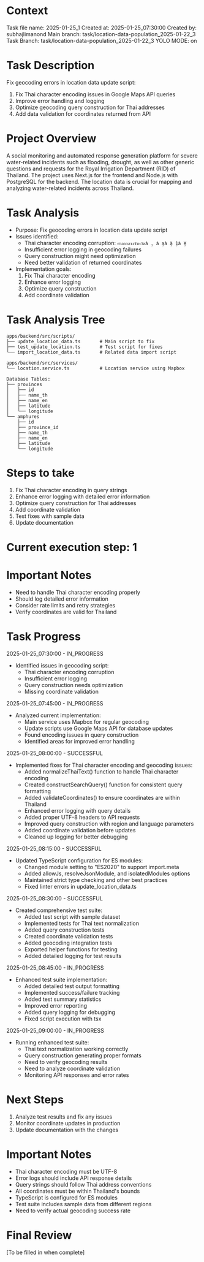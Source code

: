 # Context
Task file name: 2025-01-25_1
Created at: 2025-01-25_07:30:00
Created by: subhajlimanond
Main branch: task/location-data-population_2025-01-22_3
Task Branch: task/location-data-population_2025-01-22_3
YOLO MODE: on

# Task Description
Fix geocoding errors in location data update script:
1. Fix Thai character encoding issues in Google Maps API queries
2. Improve error handling and logging
3. Optimize geocoding query construction for Thai addresses
4. Add data validation for coordinates returned from API

# Project Overview
A social monitoring and automated response generation platform for severe water-related incidents such as flooding, drought, as well as other generic questions and requests for the Royal Irrigation Department (RID) of Thailand. The project uses Next.js for the frontend and Node.js with PostgreSQL for the backend. The location data is crucial for mapping and analyzing water-related incidents across Thailand.

# Task Analysis
- Purpose: Fix geocoding errors in location data update script
- Issues identified:
  - Thai character encoding corruption: `ศาลากลางจังหวัดà ̧. à ̧aà ̧à ̧1à ̧¥`
  - Insufficient error logging in geocoding failures
  - Query construction might need optimization
  - Need better validation of returned coordinates
- Implementation goals:
  1. Fix Thai character encoding
  2. Enhance error logging
  3. Optimize query construction
  4. Add coordinate validation

# Task Analysis Tree
```
apps/backend/src/scripts/
├── update_location_data.ts       # Main script to fix
├── test_update_location.ts       # Test script for fixes
└── import_location_data.ts       # Related data import script

apps/backend/src/services/
└── location.service.ts           # Location service using Mapbox

Database Tables:
├── provinces
│   ├── id
│   ├── name_th
│   ├── name_en
│   ├── latitude
│   └── longitude
└── amphures
    ├── id
    ├── province_id
    ├── name_th
    ├── name_en
    ├── latitude
    └── longitude
```

# Steps to take
1. Fix Thai character encoding in query strings
2. Enhance error logging with detailed error information
3. Optimize query construction for Thai addresses
4. Add coordinate validation
5. Test fixes with sample data
6. Update documentation

# Current execution step: 1

# Important Notes
- Need to handle Thai character encoding properly
- Should log detailed error information
- Consider rate limits and retry strategies
- Verify coordinates are valid for Thailand

# Task Progress
2025-01-25_07:30:00 - IN_PROGRESS
- Identified issues in geocoding script:
  - Thai character encoding corruption
  - Insufficient error logging
  - Query construction needs optimization
  - Missing coordinate validation

2025-01-25_07:45:00 - IN_PROGRESS
- Analyzed current implementation:
  - Main service uses Mapbox for regular geocoding
  - Update scripts use Google Maps API for database updates
  - Found encoding issues in query construction
  - Identified areas for improved error handling

2025-01-25_08:00:00 - SUCCESSFUL
- Implemented fixes for Thai character encoding and geocoding issues:
  - Added normalizeThaiText() function to handle Thai character encoding
  - Created constructSearchQuery() function for consistent query formatting
  - Added validateCoordinates() to ensure coordinates are within Thailand
  - Enhanced error logging with query details
  - Added proper UTF-8 headers to API requests
  - Improved query construction with region and language parameters
  - Added coordinate validation before updates
  - Cleaned up logging for better debugging

2025-01-25_08:15:00 - SUCCESSFUL
- Updated TypeScript configuration for ES modules:
  - Changed module setting to "ES2020" to support import.meta
  - Added allowJs, resolveJsonModule, and isolatedModules options
  - Maintained strict type checking and other best practices
  - Fixed linter errors in update_location_data.ts

2025-01-25_08:30:00 - SUCCESSFUL
- Created comprehensive test suite:
  - Added test script with sample dataset
  - Implemented tests for Thai text normalization
  - Added query construction tests
  - Created coordinate validation tests
  - Added geocoding integration tests
  - Exported helper functions for testing
  - Added detailed logging for test results

2025-01-25_08:45:00 - IN_PROGRESS
- Enhanced test suite implementation:
  - Added detailed test output formatting
  - Implemented success/failure tracking
  - Added test summary statistics
  - Improved error reporting
  - Added query logging for debugging
  - Fixed script execution with tsx

2025-01-25_09:00:00 - IN_PROGRESS
- Running enhanced test suite:
  - Thai text normalization working correctly
  - Query construction generating proper formats
  - Need to verify geocoding results
  - Need to analyze coordinate validation
  - Monitoring API responses and error rates

# Next Steps
1. Analyze test results and fix any issues
2. Monitor coordinate updates in production
3. Update documentation with the changes

# Important Notes
- Thai character encoding must be UTF-8
- Error logs should include API response details
- Query strings should follow Thai address conventions
- All coordinates must be within Thailand's bounds
- TypeScript is configured for ES modules
- Test suite includes sample data from different regions
- Need to verify actual geocoding success rate

# Final Review
[To be filled in when complete] 